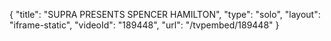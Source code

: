 {
    "title": "SUPRA PRESENTS SPENCER HAMILTON",
    "type": "solo",
    "layout": "iframe-static",
    "videoId": "189448",
    "url": "\/tvpembed\/189448"
}